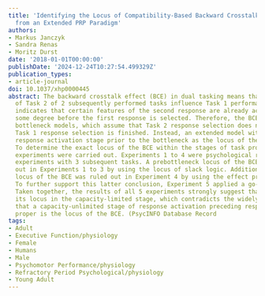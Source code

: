 ```yaml
---
title: 'Identifying the Locus of Compatibility-Based Backward Crosstalk: Evidence
  from an Extended PRP Paradigm'
authors:
- Markus Janczyk
- Sandra Renas
- Moritz Durst
date: '2018-01-01T00:00:00'
publishDate: '2024-12-24T10:27:54.499329Z'
publication_types:
- article-journal
doi: 10.1037/xhp0000445
abstract: The backward crosstalk effect (BCE) in dual tasking means that characteristics
  of Task 2 of 2 subsequently performed tasks influence Task 1 performance. This observation
  indicates that certain features of the second response are already activated to
  some degree before the first response is selected. Therefore, the BCE challenges
  bottleneck models, which assume that Task 2 response selection does not begin until
  Task 1 response selection is finished. Instead, an extended model with a capacity-unlimited
  response activation stage prior to the bottleneck as the locus of the BCE was suggested.
  To determine the exact locus of the BCE within the stages of task processing, 5
  experiments were carried out. Experiments 1 to 4 were psychological refractory period-like
  experiments with 3 subsequent tasks. A prebottleneck locus of the BCE was ruled
  out in Experiments 1 to 3 by using the locus of slack logic. Additionally, a postbottleneck
  locus of the BCE was ruled out in Experiment 4 by using the effect propagation logic.
  To further support this latter conclusion, Experiment 5 applied a go-signal manipulation.
  Taken together, the results of all 5 experiments strongly suggest that the BCE has
  its locus in the capacity-limited stage, which contradicts the widely accepted notion
  that a capacity-unlimited stage of response activation preceding response selection
  proper is the locus of the BCE. (PsycINFO Database Record
tags:
- Adult
- Executive Function/physiology
- Female
- Humans
- Male
- Psychomotor Performance/physiology
- Refractory Period Psychological/physiology
- Young Adult
---
```

